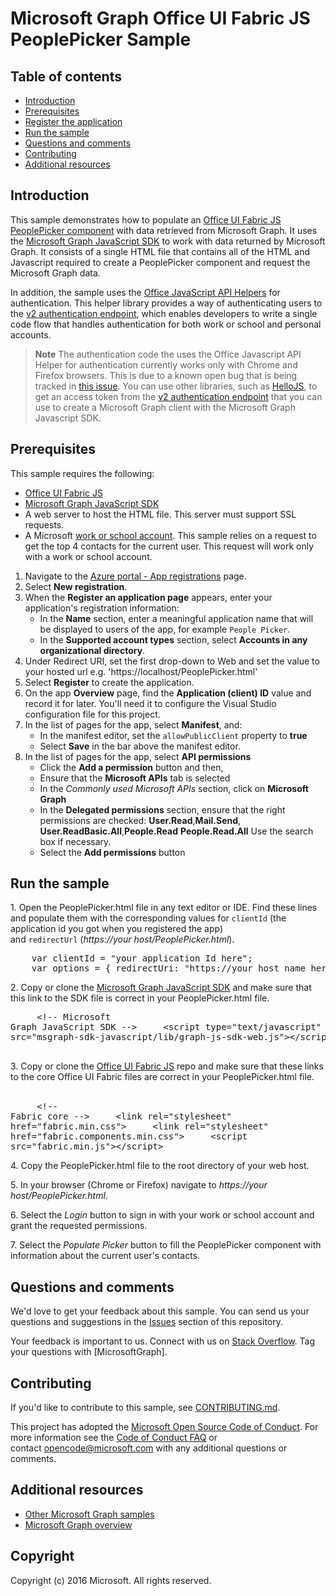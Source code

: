 # Microsoft Graph Office UI Fabric JS PeoplePicker Sample

## Table of contents

* [Introduction](#introduction)
* [Prerequisites](#prerequisites)
* [Register the application](#register-the-application)
* [Run the sample](#run-the-sample)
* [Questions and comments](#questions-and-comments)
* [Contributing](#contributing)
* [Additional resources](#additional-resources)

## Introduction

This sample demonstrates how to populate an [Office UI Fabric JS PeoplePicker component](https://github.com/OfficeDev/office-ui-fabric-js/blob/master/ghdocs/components/PeoplePicker.md) with data retrieved from Microsoft Graph. It uses the [Microsoft Graph JavaScript SDK](https://github.com/microsoftgraph/msgraph-sdk-javascript) to work with data returned by Microsoft Graph. It consists of a single HTML file that contains all of the HTML and Javascript required to create a PeoplePicker component and request the Microsoft Graph data.

In addition, the sample uses the [Office JavaScript API Helpers](https://github.com/OfficeDev/office-js-helpers) for authentication. This helper library provides a way of authenticating users to the [v2 authentication endpoint](https://azure.microsoft.com/en-us/documentation/articles/active-directory-appmodel-v2-overview), which enables developers to write a single code flow that handles authentication for both work or school and personal accounts.

 > **Note** The authentication code the uses the Office Javascript API Helper for authentication currently works only with Chrome and Firefox browsers. This is due to a known open bug that is being tracked in [this issue](https://github.com/OfficeDev/office-js-helpers/issues/5). You can use other libraries, such as [HelloJS](http://adodson.com/hello.js/), to get an access token from the [v2 authentication endpoint](https://azure.microsoft.com/en-us/documentation/articles/active-directory-appmodel-v2-overview) that you can use to create a Microsoft Graph client with the Microsoft Graph Javascript SDK.


## Prerequisites

This sample requires the following:  

  * [Office UI Fabric JS](https://github.com/OfficeDev/office-ui-fabric-js)
  * [Microsoft Graph JavaScript SDK](https://github.com/microsoftgraph/msgraph-sdk-javascript)
  * A web server to host the HTML file. This server must support SSL requests.
  * A Microsoft [work or school account](https://dev.office.com/devprogram). This sample relies on a request to get the top 4 contacts for the current user. This request will work only with a work or school account.
  
1. Navigate to the [Azure portal - App registrations](https://go.microsoft.com/fwlink/?linkid=2083908) page. 
1. Select **New registration**. 
1. When the **Register an application page** appears, enter your application's registration information: 
    - In the **Name** section, enter a meaningful application name that will be displayed to users of the app, for example `People Picker`. 
    - In the **Supported account types** section, select **Accounts in any organizational directory**. 
 1. Under Redirect URI, set the first drop-down to Web and set the value to your hosted url e.g. 'https://localhost/PeoplePicker.html' 
1. Select **Register** to create the application. 
1. On the app **Overview** page, find the **Application (client) ID** value and record it for later. You'll need it to configure the Visual Studio configuration file for this project. 
1. In the list of pages for the app, select **Manifest**, and: 
    - In the manifest editor, set the ``allowPublicClient`` property to **true** 
    - Select **Save** in the bar above the manifest editor. 
1. In the list of pages for the app, select **API permissions** 
    - Click the **Add a permission** button and then, 
    - Ensure that the **Microsoft APIs** tab is selected 
    - In the *Commonly used Microsoft APIs* section, click on **Microsoft Graph** 
    - In the **Delegated permissions** section, ensure that the right permissions are checked: **User.Read**,**Mail.Send**, **User.ReadBasic.All**,**People.Read** **People.Read.All** Use the search box if necessary. 
    - Select the **Add permissions** button 

## Run the sample

1. Open the PeoplePicker.html file in any text editor or IDE. Find these lines and populate them with the corresponding values for `clientId` (the application id you got when you registered the app) and `redirectUrl` (*https://your host/PeoplePicker.html*).

<pre>
    var clientId = "your application Id here";
    var options = { redirectUri: "https://your host name here/PeoplePicker.html" };
</pre>

2. Copy or clone the [Microsoft Graph JavaScript SDK](https://github.com/microsoftgraph/msgraph-sdk-javascript) and make sure that this link to the SDK file is correct in your PeoplePicker.html file.
    <pre>
    &lt;!-- Microsoft Graph JavaScript SDK --&gt;
    &lt;script type="text/javascript" src="msgraph-sdk-javascript/lib/graph-js-sdk-web.js"&gt;&lt;/script&gt;
    </pre>
3. Copy or clone the [Office UI Fabric JS](https://github.com/OfficeDev/office-ui-fabric-js) repo and make sure that these links to the core Office UI Fabric files are correct in your PeoplePicker.html file.
    <pre>
    &lt;!-- Fabric core --&gt;
    &lt;link rel="stylesheet" href="fabric.min.css"&gt;
    &lt;link rel="stylesheet" href="fabric.components.min.css"&gt;
    &lt;script src="fabric.min.js"&gt;&lt;/script&gt;
    </pre>
4. Copy the PeoplePicker.html file to the root directory of your web host.

5. In your browser (Chrome or Firefox) navigate to *https://your host/PeoplePicker.html*.

6. Select the *Login* button to sign in with your work or school account and grant the requested permissions.

7. Select the *Populate Picker* button to fill the PeoplePicker component with information about the current user's contacts.


## Questions and comments

We'd love to get your feedback about this sample. You can send us your questions and suggestions in the [Issues](https://github.com/microsoftgraph/javascript-officeuifabric-peoplepicker-sample/issues) section of this repository.

Your feedback is important to us. Connect with us on [Stack Overflow](https://stackoverflow.com/questions/tagged/microsoftgraph). Tag your questions with [MicrosoftGraph].

## Contributing ##

If you'd like to contribute to this sample, see [CONTRIBUTING.md](CONTRIBUTING.md).

This project has adopted the [Microsoft Open Source Code of Conduct](https://opensource.microsoft.com/codeofconduct/). For more information see the [Code of Conduct FAQ](https://opensource.microsoft.com/codeofconduct/faq/) or contact [opencode@microsoft.com](mailto:opencode@microsoft.com) with any additional questions or comments.

## Additional resources

- [Other Microsoft Graph samples](https://github.com/microsoftgraph?utf8=%E2%9C%93&q=sample)
- [Microsoft Graph overview](https://graph.microsoft.io)

## Copyright
Copyright (c) 2016 Microsoft. All rights reserved.
